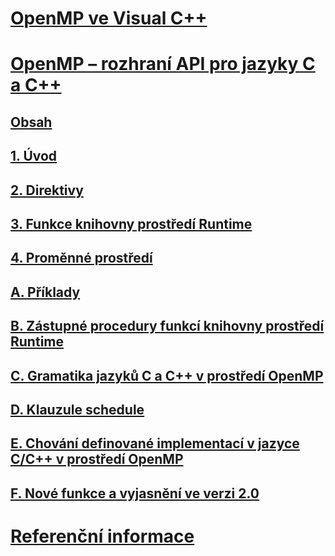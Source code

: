 # [OpenMP ve Visual C++](openmp-in-visual-cpp.md)
# [OpenMP – rozhraní API pro jazyky C a C++](openmp-c-and-cpp-application-program-interface.md)
## [Obsah](contents.md)
## [1. Úvod](1-introduction.md)
## [2. Direktivy](2-directives.md)
## [3. Funkce knihovny prostředí Runtime](3-run-time-library-functions.md)
## [4. Proměnné prostředí](4-environment-variables.md)
## [A. Příklady](a-examples.md)
## [B. Zástupné procedury funkcí knihovny prostředí Runtime](b-stubs-for-run-time-library-functions.md)
## [C. Gramatika jazyků C a C++ v prostředí OpenMP](c-openmp-c-and-cpp-grammar.md)
## [D. Klauzule schedule](d-using-the-schedule-clause.md)
## [E. Chování definované implementací v jazyce C/C++ v prostředí OpenMP](e-implementation-defined-behaviors-in-openmp-c-cpp.md)
## [F. Nové funkce a vyjasnění ve verzi 2.0](f-new-features-and-clarifications-in-version-2-0.md)
# [Referenční informace](reference/toc.md)